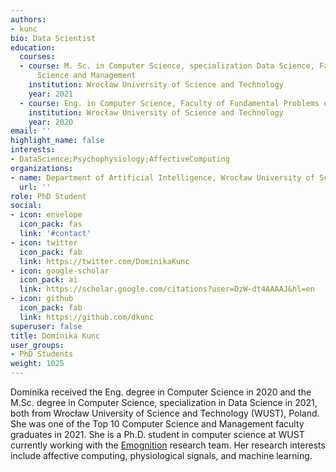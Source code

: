 ```yaml
---
authors:
- kunc
bio: Data Scientist
education:
  courses:
  - course: M. Sc. in Computer Science, specialization Data Science, Faculty of Computer
      Science and Management
    institution: Wrocław University of Science and Technology
    year: 2021
  - course: Eng. in Computer Science, Faculty of Fundamental Problems of Technology
    institution: Wrocław University of Science and Technology
    year: 2020
email: ''
highlight_name: false
interests:
- DataScience;Psychophysiology;AffectiveComputing
organizations:
- name: Department of Artificial Intelligence, Wrocław University of Science and Technology
  url: ''
role: PhD Student
social:
- icon: envelope
  icon_pack: fas
  link: '#contact'
- icon: twitter
  icon_pack: fab
  link: https://twitter.com/DominikaKunc
- icon: google-scholar
  icon_pack: ai
  link: https://scholar.google.com/citations?user=DzW-dt4AAAAJ&hl=en
- icon: github
  icon_pack: fab
  link: https://github.com/dkunc
superuser: false
title: Dominika Kunc
user_groups:
- PhD Students
weight: 1025
---
```

Dominika received the Eng. degree in Computer Science in 2020 and the M.Sc. degree in Computer Science, specialization in Data Science in 2021, both from Wrocław University of Science and Technology (WUST), Poland. She was one of the Top 10 Computer Science and Management faculty graduates in 2021. She is a Ph.D. student in computer science at WUST currently working with the [Emognition](https://emognition.pwr.edu.pl/home) research team. Her research interests include affective computing, physiological signals, and machine learning.
